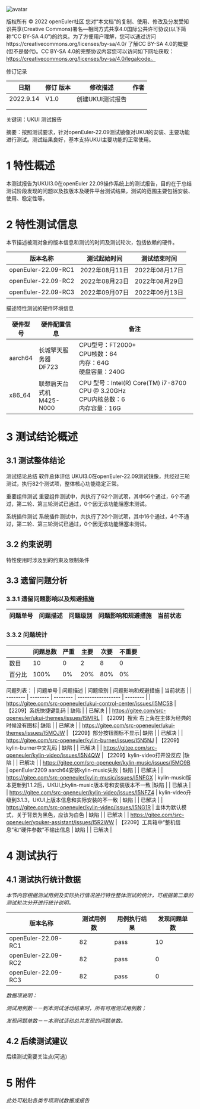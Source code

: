 ![avatar](../images/openEuler.png)

版权所有 © 2022  openEuler社区
 您对“本文档”的复制、使用、修改及分发受知识共享(Creative Commons)署名—相同方式共享4.0国际公共许可协议(以下简称“CC BY-SA 4.0”)的约束。为了方便用户理解，您可以通过访问https://creativecommons.org/licenses/by-sa/4.0/ 了解CC BY-SA 4.0的概要 (但不是替代)。CC BY-SA 4.0的完整协议内容您可以访问如下网址获取：https://creativecommons.org/licenses/by-sa/4.0/legalcode。

修订记录

| 日期 | 修订   版本 | 修改描述 | 作者 |
| ---- | ----------- | -------- | ---- |
| 2022.9.14 | V1.0 | 创建UKUI测试报告 |  |
|      |             |          |      |
|      |             |          |      |

 关键词：UKUI 测试报告

 

摘要：按照测试要求，针对openEuler-22.09测试镜像对UKUI的安装、主要功能进行测试。测试结果良好，基本支持UKUI主要功能的正常使用。

 
# 1     特性概述

本测试报告为UKUI3.0在openEuler 22.09操作系统上的测试报告，目的在于总结测试阶段发现的问题以及按版本及硬件平台测试结果，测试的范围主要包括安装、使用、稳定性等。

# 2     特性测试信息

本节描述被测对象的版本信息和测试的时间及测试轮次，包括依赖的硬件。

| 版本名称 | 测试起始时间 | 测试结束时间 |
| -------- | ------------ | ------------ |
| openEuler-22.09-RC1 | 2022年08月11日 | 2022年08月17日 | 第一轮测试 |
| openEuler-22.09-RC2 | 2022年08月23日 | 2022年08月29日 | 第二轮测试 |
| openEuler-22.09-RC3 | 2022年09月07日 | 2022年09月13日 | 第三轮回归测试 |

描述特性测试的硬件环境信息

| 硬件型号 | 硬件配置信息 | 备注 |
| -------- | ------------ | ---- |
|  aarch64 | 长城擎天服务器<br>DF723 | CPU型号：FT2000+<br>CPU核数：64<br>内存：64G<br>硬盘容量：240G | 1    |
|  x86_64  | 联想启天台式机<br>M425-N000 | CPU 型号：Intel(R) Core(TM) i7-8700 CPU @ 3.20GHz<br>CPU内核总数：6<br>内存容量：16G | 1    | 

# 3     测试结论概述

## 3.1   测试整体结论

测试结论总结
软件总体评估
UKUI3.0在openEuler-22.09测试镜像，共经过三轮测试，执行82个测试项，整体核心功能稳定正常。

重要组件测试
重要组件测试中，共执行了62个测试项，其中56个通过，6个不通过，第二轮、第三轮测试已通过，0个因无该功能阻塞未测试。

系统插件测试
系统插件测试中，共执行了20个测试项，其中16个通过，4个不通过，第二轮、第三轮测试已通过，0个因无该功能阻塞未测试。

## 3.2   约束说明

特性使用时涉及到的约束及限制条件

## 3.3   遗留问题分析

### 3.3.1 遗留问题影响以及规避措施

| 问题单号 | 问题描述 | 问题级别 | 问题影响和规避措施 | 当前状态 |
| -------- | -------- | -------- | ------------------ | -------- |


### 3.3.2 问题统计

|        | 问题总数 | 严重 | 主要 | 次要 | 不重要 |
| ------ | -------- | ---- | ---- | ---- | ------ |
| 数目   |   10       |  0    | 2   |  8    |  0   |
| 百分比 |  100%     |   0%   | 20% | 80% | 0% |

问题列表：
| 问题单号 | 问题描述 | 问题级别 | 问题影响和规避措施 | 当前状态 |
| -------- | -------- | -------- | ------------------ | -------- |
| https://gitee.com/src-openeuler/ukui-control-center/issues/I5MC5B | 【2209】系统快捷键乱码 | 缺陷 |                    | 已解决 |
| https://gitee.com/src-openeuler/ukui-themes/issues/I5MIRL | 【2209】搜索 右上角在主体为经典的时候没有图标| 缺陷 |                    | 已解决 |
| https://gitee.com/src-openeuler/ukui-themes/issues/I5MOJW | 【2209】部分按钮图标不显示| 缺陷 |                    | 已解决 |
| https://gitee.com/src-openeuler/kylin-burner/issues/I5N5NJ | 【2209】kylin-burner中文乱码 | 缺陷 |                    | 已解决 |
| https://gitee.com/src-openeuler/kylin-video/issues/I5N4QW | 【2209】kylin-video打开没反应 |缺陷 |                    | 已解决 |
| https://gitee.com/src-openeuler/kylin-music/issues/I5MO9B | openEuler2209 aarch64安装kylin-music失败 | 缺陷 |                    | 已解决 |
| https://gitee.com/src-openeuler/kylin-music/issues/I5NFGX | kylin-music版本更新到1.1.2后，UKUI上kylin-music版本号和安装版本不一致 |缺陷 |                    | 已解决 |
| https://gitee.com/src-openeuler/kylin-video/issues/I5NFZ4 | kylin-video升级到3.1.3，UKUI上版本信息和实际安装的不一致 | 缺陷 |                    | 已解决 |
| https://gitee.com/src-openeuler/kylin-video/issues/I5NG1R | 主体为默认模式，关于背景为黑色，应该为白色 | 缺陷 |                    | 已解决 |
| https://gitee.com/src-openeuler/youker-assistant/issues/I5R2WW | 【2209】工具箱中“整机信息”和“硬件参数”不输出信息 | 缺陷 |                    | 已解决 |

# 4     测试执行

## 4.1   测试执行统计数据

*本节内容根据测试用例及实际执行情况进行特性整体测试的统计，可根据第二章的测试轮次分开进行统计说明。*

| 版本名称 | 测试用例数 | 用例执行结果 | 发现问题单数 |
| -------- | ---------- | ------------ | ------------ |
| openEuler-22.09-RC1  |  82        |      pass      |     10       |
| openEuler-22.09-RC2  |  82        |      pass      |     0        |
| openEuler-22.09-RC3  |  82        |      pass      |     0        |


*数据项说明：*

*测试用例数－－到本测试活动结束时，所有可用测试用例数；*

*发现问题单数－－本测试活动总共发现的问题单数。*

## 4.2   后续测试建议

后续测试需要关注点(可选)

# 5     附件

*此处可粘贴各类专项测试数据或报告*

 



 

 
